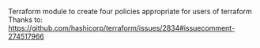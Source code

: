 Terraform module to create four policies appropriate for users of terraform
Thanks to:
https://github.com/hashicorp/terraform/issues/2834#issuecomment-274517966